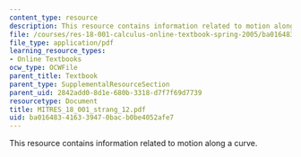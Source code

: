 ```yaml
---
content_type: resource
description: This resource contains information related to motion along a curve.
file: /courses/res-18-001-calculus-online-textbook-spring-2005/ba016483416339470bacb0be4052afe7_MITRES_18_001_strang_12.pdf
file_type: application/pdf
learning_resource_types:
- Online Textbooks
ocw_type: OCWFile
parent_title: Textbook
parent_type: SupplementalResourceSection
parent_uid: 2842add0-8d1e-680b-3318-d7f7f69d7739
resourcetype: Document
title: MITRES_18_001_strang_12.pdf
uid: ba016483-4163-3947-0bac-b0be4052afe7
---
```

This resource contains information related to motion along a curve.

